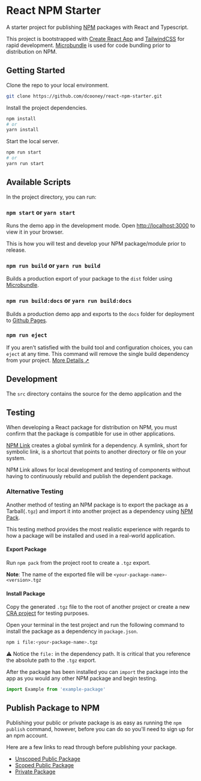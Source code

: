 # React NPM Starter

A starter project for publishing [NPM](https://www.npmjs.com/) packages with React and Typescript.

This project is bootstrapped with [Create React App](https://github.com/facebook/create-react-app) and [TailwindCSS](https://tailwindcss.com/) for rapid development. [Microbundle](https://github.com/developit/microbundle) is used for code bundling prior to distribution on NPM.

## Getting Started

Clone the repo to your local environment.

```bash
git clone https://github.com/dcooney/react-npm-starter.git
```

Install the project dependencies.

```bash
npm install
# or
yarn install
```

Start the local server.

```bash
npm run start
# or
yarn run start
```

## Available Scripts

In the project directory, you can run:

### `npm start` or `yarn start`

Runs the demo app in the development mode. Open [http://localhost:3000](http://localhost:3000) to view it in your browser.

This is how you will test and develop your NPM package/module prior to release.

### `npm run build` or `yarn run build`

Builds a production export of your package to the `dist` folder using [Microbundle](https://github.com/developit/microbundle).

### `npm run build:docs` or `yarn run build:docs`

Builds a production demo app and exports to the `docs` folder for deployment to [Github Pages](https://pages.github.com/).

### `npm run eject`

If you aren't satisfied with the build tool and configuration choices, you can `eject` at any time. This command will remove the single build dependency from your project. [More Details ➚](https://create-react-app.dev/docs/available-scripts/#npm-run-eject)

## Development

The `src` directory contains the source for the demo application and the

## Testing

When developing a React package for distribution on NPM, you must confirm that the package is compatible for use in other applications.

[NPM Link](https://docs.npmjs.com/cli/v9/commands/npm-link) creates a global symlink for a dependency. A symlink, short for symbolic link, is a shortcut that points to another directory or file on your system.

NPM Link allows for local development and testing of components without having to continuously rebuild and publish the dependent package.

### Alternative Testing

Another method of testing an NPM package is to export the package as a Tarball(`.tgz`) and import it into another project as a dependency using [NPM Pack](https://docs.npmjs.com/cli/v7/commands/npm-pack).

This testing method provides the most realistic experience with regards to how a package will be installed and used in a real-world application.

#### Export Package

Run `npm pack` from the project root to create a `.tgz` export.

**Note**: The name of the exported file will be `<your-package-name>-<version>.tgz`

#### Install Package

Copy the generated `.tgz` file to the root of another project or create a new [CRA project](https://create-react-app.dev/docs/getting-started#quick-start) for testing purposes.

Open your terminal in the test project and run the following command to install the package as a dependency in `package.json`.

```bash
npm i file:<your-package-name>.tgz
```

⚠️ Notice the `file:` in the dependency path. It is critical that you reference the absolute path to the `.tgz` export.

After the package has been installed you can `import` the package into the app as you would any other NPM package and begin testing.

```jsx
import Example from 'example-package'
```

## Publish Package to NPM

Publishing your public or private package is as easy as running the `npm publish` command, however, before you can do so you'll need to sign up for an npm account.

Here are a few links to read through before publishing your package.

- [Unscoped Public Package](https://docs.npmjs.com/creating-and-publishing-unscoped-public-packages)
- [Scoped Public Package](https://docs.npmjs.com/creating-and-publishing-scoped-public-packages)
- [Private Package](https://docs.npmjs.com/creating-and-publishing-private-packages)
